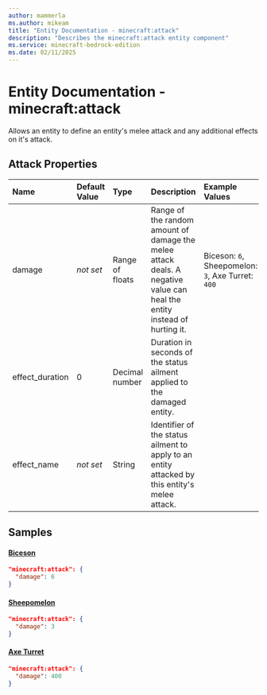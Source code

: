 ```yaml
---
author: mammerla
ms.author: mikeam
title: "Entity Documentation - minecraft:attack"
description: "Describes the minecraft:attack entity component"
ms.service: minecraft-bedrock-edition
ms.date: 02/11/2025 
---
```


# Entity Documentation - minecraft:attack

Allows an entity to define an entity's melee attack and any additional effects on it's attack.


## Attack Properties

|Name       |Default Value |Type |Description |Example Values |
|:----------|:-------------|:----|:-----------|:------------- |
| damage | *not set* | Range of floats | Range of the random amount of damage the melee attack deals. A negative value can heal the entity instead of hurting it. | Biceson: `6`, Sheepomelon: `3`, Axe Turret: `400` | 
| effect_duration | 0 | Decimal number | Duration in seconds of the status ailment applied to the damaged entity. |  | 
| effect_name | *not set* | String | Identifier of the status ailment to apply to an entity attacked by this entity's melee attack. |  | 

## Samples

#### [Biceson](https://github.com/microsoft/minecraft-samples/tree/main/addon_starter/2_entities/behavior_packs/aop_mobs/entities/biceson.behavior.json)


```json
"minecraft:attack": {
  "damage": 6
}
```

#### [Sheepomelon](https://github.com/microsoft/minecraft-samples/tree/main/addon_starter/2_entities/behavior_packs/aop_mobs/entities/sheepomelon.behavior.json)


```json
"minecraft:attack": {
  "damage": 3
}
```

#### [Axe Turret](https://github.com/microsoft/minecraft-samples/tree/main/casual_creator/gray_wave/behavior_packs/mikeamm_gwve/entities/axe_turret.behavior.json)


```json
"minecraft:attack": {
  "damage": 400
}
```
